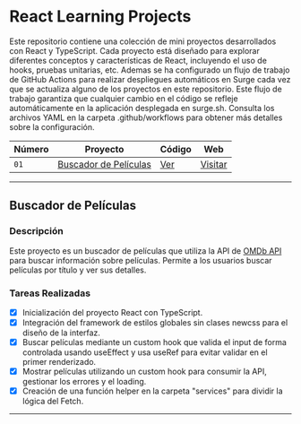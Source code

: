 ﻿# React Learning Projects

Este repositorio contiene una colección de mini proyectos desarrollados con React y TypeScript. Cada proyecto está diseñado para explorar diferentes conceptos y características de React, incluyendo el uso de hooks, pruebas unitarias, etc.
Ademas se ha configurado un flujo de trabajo de GitHub Actions para realizar despliegues automáticos en Surge cada vez que se actualiza alguno de los proyectos en este repositorio. Este flujo de trabajo garantiza que cualquier cambio en el código se refleje automáticamente en la aplicación desplegada en surge.sh. Consulta los archivos YAML en la carpeta .github/workflows para obtener más detalles sobre la configuración.

| Número | Proyecto                                        | Código                     | Web                                       |
| ------ | ----------------------------------------------- | -------------------------- | ----------------------------------------- |
| `01`   | [Buscador de Películas](#buscador-de-películas) | [Ver](buscador-peliculas/) | [Visitar]("https://grey-jewel.surge.sh/") |

---

## Buscador de Películas

### Descripción

Este proyecto es un buscador de películas que utiliza la API de [OMDb API](https://www.omdbapi.com/) para buscar información sobre películas. Permite a los usuarios buscar películas por título y ver sus detalles.

### Tareas Realizadas

- [x] Inicialización del proyecto React con TypeScript.
- [x] Integración del framework de estilos globales sin clases newcss para el diseño de la interfaz.
- [x] Buscar películas mediante un custom hook que valida el input de forma controlada usando useEffect y usa useRef para evitar validar en el primer renderizado.
- [x] Mostrar películas utilizando un custom hook para consumir la API, gestionar los errores y el loading.
- [x] Creación de una función helper en la carpeta "services" para dividir la lógica del Fetch.

---
